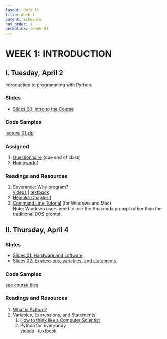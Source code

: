 ```yaml
---
layout: default
title: Week 1
parent: Schedule
nav_order: 1
permalink: /week-01
---
```


# WEEK 1: INTRODUCTION

## I. Tuesday, April 2
Introduction to programming with Python.
### Slides
* [Slides 00: Intro to the Course](https://docs.google.com/presentation/d/1SHTEbdjPrZm5JLkB1qo614mFUXUP3ZudoGGSMnOUyQY/edit?usp=sharing)

### Code Samples
[lecture_01.zip](/spring2019/course-files/lectures/lecture_01.zip)

### Assigned
1. <a href="https://forms.gle/Td8b7dV1ki28xBuSA">Questionnaire</a> (due end of class)
2. [Homework 1](/spring2019/course-files/homework/hw01/)

### Readings and Resources
1. Severance: Why program?<br>
[videos](https://www.py4e.com/lessons/intro) | [textbook](https://www.py4e.com/html3/01-intro)
2. [Heinold: Chapter 1](https://www.brianheinold.net/python/A_Practical_Introduction_to_Python_Programming_Heinold.pdf)
3. [Command Line Tutorial](https://tutorial.djangogirls.org/en/intro_to_command_line/) (for Windows and Mac)<br>
Note: Windows users need to use the Anaconda prompt rather than the traditional DOS prompt.

## II. Thursday, April 4
### Slides
* [Slides 01: Hardware and software](https://docs.google.com/presentation/d/1EGelaCVvS-LME3W5p5KAGBmKWkYaCeWVdEVbUm7G1B0/edit?usp=sharing)
* [Slides 02: Expressions, variables, and statements](https://docs.google.com/presentation/d/1UJKMJ0hVKI1kEm3392xC3R9DvFPtPo3znLjbIhpHEpk/edit?usp=sharing)

### Code Samples
[see course files](/winter2019/course-files/lectures/)

### Readings and Resources
1. [What is Python?](http://interactivepython.org/courselib/static/thinkcspy/GeneralIntro/ThePythonProgrammingLanguage.html)
2. Variables, Expressions, and Statements
    1. [How to think like a Computer Scientist](http://openbookproject.net/thinkcs/python/english3e/variables_expressions_statements.html)
    2. Python for Everybody<br>
  [videos](https://www.py4e.com/lessons/memory) | [textbook](https://www.py4e.com/html3/02-variables)
